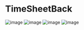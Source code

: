 # TimeSheetBack
![image](https://user-images.githubusercontent.com/49622101/96391747-b1ae5880-116e-11eb-84e5-ae3ad5e820fa.png)
![image](https://user-images.githubusercontent.com/49622101/96392423-defc0600-1170-11eb-9f1c-f9e7d366559d.png)
![image](https://user-images.githubusercontent.com/49622101/96792804-fbd24c80-13af-11eb-84c4-dfd2a91a3b59.png)
![image](https://user-images.githubusercontent.com/49622101/96792852-13a9d080-13b0-11eb-820b-a3de08d856dd.png)
